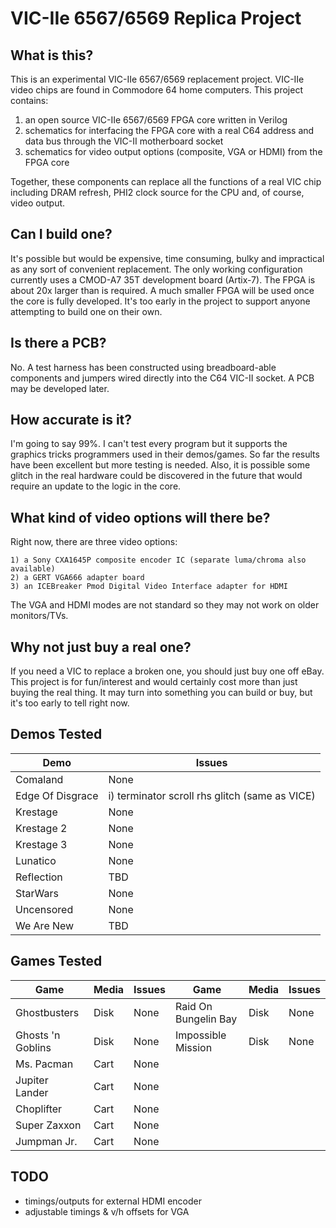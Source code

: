 # VIC-IIe 6567/6569 Replica Project

## What is this?
This is an experimental VIC-IIe 6567/6569 replacement project.  VIC-IIe video chips are found in Commodore 64 home computers. This project contains:

1) an open source VIC-IIe 6567/6569 FPGA core written in Verilog
2) schematics for interfacing the FPGA core with a real C64 address and data bus through the VIC-II motherboard socket
3) schematics for video output options (composite, VGA or HDMI) from the FPGA core

Together, these components can replace all the functions of a real VIC chip including DRAM refresh, PHI2 clock source for the CPU and, of course, video output.

## Can I build one?
It's possible but would be expensive, time consuming, bulky and impractical as any sort of convenient replacement.  The only working configuration currently uses a CMOD-A7 35T development board (Artix-7).  The FPGA is about 20x larger than is required.  A much smaller FPGA will be used once the core is fully developed.  It's too early in the project to support anyone attempting to build one on their own.

## Is there a PCB?
No.  A test harness has been constructed using breadboard-able components and jumpers wired directly into the C64 VIC-II socket. A PCB may be developed later.

## How accurate is it?
I'm going to say 99%. I can't test every program but it supports the graphics tricks programmers used in their demos/games.  So far the results have been excellent but more testing is needed.  Also, it is possible some glitch in the real hardware could be discovered in the future that would require an update to the logic in the core.

## What kind of video options will there be?
Right now, there are three video options:

    1) a Sony CXA1645P composite encoder IC (separate luma/chroma also available)
    2) a GERT VGA666 adapter board 
    3) an ICEBreaker Pmod Digital Video Interface adapter for HDMI

The VGA and HDMI modes are not standard so they may not work on older monitors/TVs.

## Why not just buy a real one?
If you need a VIC to replace a broken one, you should just buy one off eBay. This project is for fun/interest and would certainly cost more than just buying the real thing.  It may turn into something you can build or buy, but it's too early to tell right now.

## Demos Tested
| Demo | Issues
|--|--|
| Comaland | None
| Edge Of Disgrace | i) terminator scroll rhs glitch (same as VICE)
| Krestage | None
| Krestage 2 | None
| Krestage 3 | None
| Lunatico | None
| Reflection | TBD
| StarWars | None
| Uncensored | None
| We Are New | TBD

## Games Tested
| Game | Media | Issues | Game | Media | Issues
|--|--|--|--|--|--|
| Ghostbusters | Disk | None | Raid On Bungelin Bay | Disk | None
| Ghosts 'n Goblins | Disk | None | Impossible Mission | Disk | None
| Ms. Pacman | Cart | None | | |
| Jupiter Lander | Cart | None | | |
| Choplifter | Cart | None | | |
| Super Zaxxon | Cart | None | | |
| Jumpman Jr. | Cart | None | | |

## TODO

* timings/outputs for external HDMI encoder
* adjustable timings & v/h offsets for VGA
